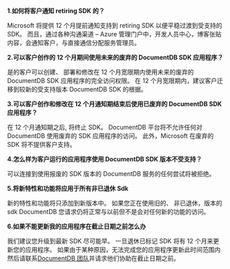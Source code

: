 **1.如何将客户通知 retiring SDK 的？**

Microsoft 将提供 12 个月提前通知支持到 retiring SDK 以便平稳过渡到受支持的 SDK。 而且，通过各种沟通渠道 – Azure 管理门户中，开发人员中心，博客张贴内容，会通知客户，与直接通信分配服务管理员。

**2.可以客户创作的 12 个月期间使用未来的废弃的 DocumentDB SDK 应用程序？** 

是的客户可以创建、 部署和修改在 12 个月宽限期内使用未来的废弃的 DocumentDB SDK 应用程序的完全访问权限。 在 12 个月宽限期内，建议客户迁移到较新的受支持版本 DocumentDB SDK 的根据。

**3.可以客户创作和修改在 12 个月通知期结束后使用已废弃的 DocumentDB SDK 应用程序？**

在 12 个月通知期之后, 将终止 SDK。 DocumentDB 平台将不允许任何对 DocumentDB 使用废弃的 SDK 应用程序的访问。 此外，Microsoft 在废弃的 SDK 将不提供客户支持。

**4.怎么样为客户运行的应用程序使用 DocumentDB SDK 版本不受支持？**

可以连接到使用报废的 SDK 版本的 DocumentDB 服务的任何尝试将被拒绝。 

**5.将新特性和功能将应用于所有非已退休 Sdk**

新的特性和功能将只添加到新版本中。 如果您正在使用旧的、 非已退休，版本的 sdk DocumentDB 您请求仍将正常与以前但不是会对任何新的功能的访问。  

**6.如果不能更新我的应用程序在截止日期之前怎么办**

我们建议您升级到最新 SDK 尽可能早。 一旦退休已标记 SDK 将有 12 个月来更新您的应用程序。 如果由于某种原因，无法完成您的应用程序更新此时间范围内然后请联系[DocumentDB 团队](mailto:askdocdb@microsoft.com)并请求他们协助在截止日期之前。
